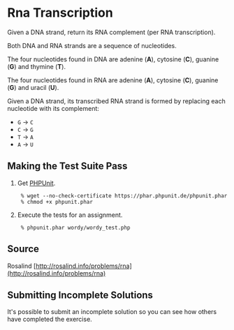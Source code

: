 # Rna Transcription

Given a DNA strand, return its RNA complement (per RNA transcription).

Both DNA and RNA strands are a sequence of nucleotides.

The four nucleotides found in DNA are adenine (**A**), cytosine (**C**),
guanine (**G**) and thymine (**T**).

The four nucleotides found in RNA are adenine (**A**), cytosine (**C**),
guanine (**G**) and uracil (**U**).

Given a DNA strand, its transcribed RNA strand is formed by replacing
each nucleotide with its complement:

* `G` -> `C`
* `C` -> `G`
* `T` -> `A`
* `A` -> `U`

## Making the Test Suite Pass

1. Get [PHPUnit].

        % wget --no-check-certificate https://phar.phpunit.de/phpunit.phar
        % chmod +x phpunit.phar

2. Execute the tests for an assignment.

        % phpunit.phar wordy/wordy_test.php

[PHPUnit]: http://phpunit.de


## Source

Rosalind [http://rosalind.info/problems/rna](http://rosalind.info/problems/rna)

## Submitting Incomplete Solutions
It's possible to submit an incomplete solution so you can see how others have completed the exercise.
